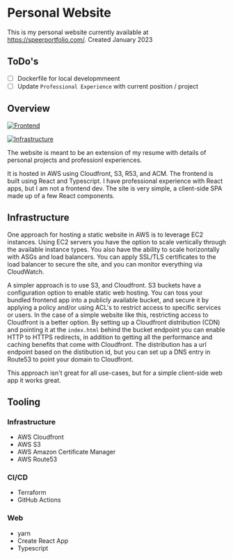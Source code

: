 # Personal Website
This is my personal website currently available at https://speerportfolio.com/.
Created  January 2023

## ToDo's
 - [ ] Dockerfile for local developmmeent
 - [ ] Update `Professional Experience` with current position / project

## Overview
[![Frontend](https://github.com/kspeer825/portfolio/actions/workflows/build_deploy_speer_portfolio_app.yml/badge.svg)](https://github.com/kspeer825/portfolio/actions/workflows/build_deploy_speer_portfolio_app.yml)

[![Infrastructure](https://github.com/kspeer825/portfolio/actions/workflows/deploy_infra.yml/badge.svg)](https://github.com/kspeer825/portfolio/actions/workflows/deploy_infra.yml)

The website is meant to be an extension of my resume with details of personal projects and professionl experiences.

It is hosted in AWS using Cloudfront, S3, R53, and ACM. The frontend is built using React and Typescript. I have professional
experience with React apps, but I am not a frontend dev. The site is very simple, a client-side SPA made up of a few React components.

## Infrastructure
One approach for hosting a  static website in AWS is to leverage EC2 instances. Using EC2 servers you have the option
to scale vertically through the available instance types. You also have the ability to scale horizontally with ASGs and load balancers. You can apply SSL/TLS certificates to the load balancer to secure the site, and you can monitor everything via CloudWatch.

A simpler approach is to use S3, and Cloudfront. S3 buckets have a configuration option to enable static web hosting. You can toss your bundled frontend app into a publicly available bucket, and secure it by applying a policy and/or using ACL's to restrict access to specific services or users. In the case of a simple website like this, restricting access to
Cloudfront is a better option. By setting up a Cloudfront distribution (CDN) and pointing it at the `index.html` behind
the bucket endpoint you can enable HTTP to HTTPS redirects, in addition to getting all the performance and caching
benefits that come with Cloudfront. The distribution has a url endpoint based on the distibution id, but you can set
up a DNS entry in Route53 to point your domain to Cloudfront.

This approach isn't great for all use-cases, but for a simple client-side web app it works great.

## Tooling
### Infrastructure
- AWS Cloudfront
- AWS S3
- AWS Amazon Certificate Manager
- AWS Route53

### CI/CD
- Terraform
- GitHub Actions

### Web
- yarn
- Create React App
- Typescript
